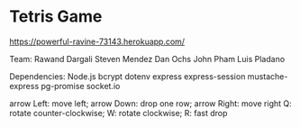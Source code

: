 # Tetris Game

https://powerful-ravine-73143.herokuapp.com/

Team:
Rawand Dargali
Steven Mendez
Dan Ochs
John Pham
Luis Pladano

Dependencies:
Node.js
bcrypt
dotenv
express
express-session
mustache-express
pg-promise
socket.io

arrow Left: move left; arrow Down: drop one row; arrow Right: move right
Q: rotate counter-clockwise; W: rotate clockwise; R: fast drop
